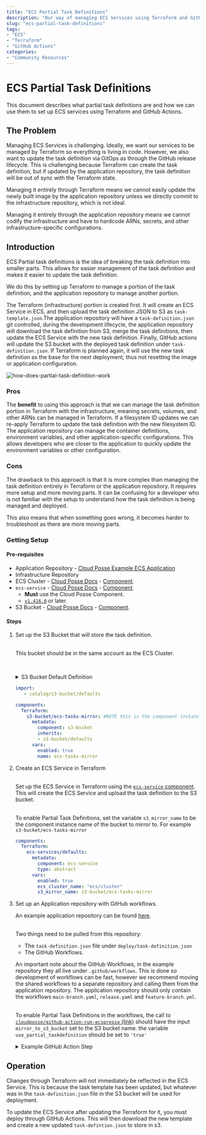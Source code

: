 ```yaml
---
title: "ECS Partial Task Definitions"
description: "Our way of managing ECS Services using Terraform and GitHub Actions."
slug: "ecs-partial-task-definitions"
tags:
- "ECS"
- "Terraform"
- "GitHub Actions"
categories:
- "Community Resources"
---
```



# ECS Partial Task Definitions

This document describes what partial task definitions are and how we can use them to set up ECS services using Terraform and GitHub Actions.

## The Problem

Managing ECS Services is challenging. Ideally, we want our services to be managed by Terraform so everything is living in code. However, we also want to update the task definition via GitOps as through the GitHub release lifecycle. This is challenging because Terraform can create the task definition, but if updated by the application repository, the task definition will be out of sync with the Terraform state.

Managing it entirely through Terraform means we cannot easily update the newly built image by the application repository unless we directly commit to the infrastructure repository, which is not ideal.

Managing it entirely through the application repository means we cannot codify the infrastructure and have to hardcode ARNs, secrets, and other infrastructure-specific configurations.

## Introduction

ECS Partial task definitions is the idea of breaking the task definition into smaller parts. This allows for easier management of the task definition and makes it easier to update the task definition.

We do this by setting up Terraform to manage a portion of the task definition, and the application repository to manage another portion.

The Terraform (infrastructure) portion is created first. It will create an ECS Service in ECS, and then upload the task definition JSON to S3 as `task-template.json`.The application repository will have a `task-definition.json` git controlled, during the development lifecycle, the application repository will download the task definition from S3, merge the task definitions, then update the ECS Service with the new task definition.
Finally, GitHub actions will update the S3 bucket with the deployed task definition under `task-definition.json`.
If Terraform is planned again, it will use the new task definition as the base for the next deployment, thus not resetting the image or application configuration.

![how-does-partial-task-definition-work](/assets/ecs-partial-task-defintions.png)


### Pros

The **benefit** to using this approach is that we can manage the task definition portion in Terraform with the infrastructure, meaning secrets, volumes, and other ARNs can be managed in Terraform. If a filesystem ID updates we can re-apply Terraform to update the task definition with the new filesystem ID. The application repository can manage the container definitions, environment variables, and other application-specific configurations. This allows developers who are closer to the application to quickly update the environment variables or other configuration.


### Cons

The drawback to this approach is that it is more complex than managing the task definition entirely in Terraform or the application repository. It requires more setup and more moving parts. It can be confusing for a developer who is not familiar with the setup to understand how the task definition is being managed and deployed.

This also means that when something goes wrong, it becomes harder to troubleshoot as there are more moving parts.


### Getting Setup

#### Pre-requisites

- Application Repository - [Cloud Posse Example ECS Application](https://github.com/cloudposse-examples/app-on-ecs)
- Infrastructure Repository
- ECS Cluster - [Cloud Posse Docs](https://docs.cloudposse.com/components/library/aws/ecs/) - [Component](https://github.com/cloudposse/Terraform-aws-components/tree/main/modules/ecs).
- `ecs-service` - [Cloud Posse Docs](https://docs.cloudposse.com/components/library/aws/ecs-service/) - [Component](https://github.com/cloudposse/Terraform-aws-components/tree/main/modules/ecs-service).
  - **Must** use the Cloud Posse Component.
  - [`v1.416.0`](https://github.com/cloudposse/Terraform-aws-components/releases/tag/1.416.0) or later.
- S3 Bucket - [Cloud Posse Docs](https://docs.cloudposse.com/components/library/aws/s3-bucket/) - [Component](https://github.com/cloudposse/Terraform-aws-components/tree/main/modules/s3-bucket).

#### Steps

1. Set up the S3 Bucket that will store the task definition.

    <br/>This bucket should be in the same account as the ECS Cluster.

    <br/><details><summary>S3 Bucket Default Definition</summary>

      ```yaml
      components:
        Terraform:
          s3-bucket/defaults:
            metadata:
              type: abstract
            vars:
              enabled: true
              account_map_tenant_name: core
              # Suggested configuration for all buckets
              user_enabled: false
              acl: "private"
              grants: null
              force_destroy: false
              versioning_enabled: false
              allow_encrypted_uploads_only: true
              block_public_acls: true
              block_public_policy: true
              ignore_public_acls: true
              restrict_public_buckets: true
              allow_ssl_requests_only: true
              lifecycle_configuration_rules:
                - id: default
                  enabled: true
                  abort_incomplete_multipart_upload_days: 90
                  filter_and:
                    prefix: ""
                    tags: {}
                  # Move to Glacier after 2 years
                  transition:
                    - storage_class: GLACIER
                      days: 730
                  # Never expire
                  expiration: {}
                  # Versioning isnt enabled, but these default values are still required
                  noncurrent_version_transition:
                    - storage_class: GLACIER
                      days: 90
                  noncurrent_version_expiration: {}
      ```

    </details>

    ```yaml
    import:
       - catalog/s3-bucket/defaults

    components:
      Terraform:
        s3-bucket/ecs-tasks-mirror: #NOTE this is the component instance name.
          metadata:
            component: s3-bucket
            inherits:
            - s3-bucket/defaults
          vars:
            enabled: true
            name: ecs-tasks-mirror
   ```
2. Create an ECS Service in Terraform

    <br/>Set up the ECS Service in Terraform using the [`ecs-service` component](https://github.com/cloudposse/Terraform-aws-components/tree/main/modules/ecs-service). This will create the ECS Service and upload the task definition to the S3 bucket.

    <br/>To enable Partial Task Definitions, set the variable `s3_mirror_name` to be the component instance name of the bucket to mirror to. For example `s3-bucket/ecs-tasks-mirror`

    ```yaml
    components:
      Terraform:
        ecs-services/defaults:
          metadata:
            component: ecs-service
            type: abstract
          vars:
            enabled: true
            ecs_cluster_name: "ecs/cluster"
            s3_mirror_name: s3-bucket/ecs-tasks-mirror
   ```

3. Set up an Application repository with GitHub workflows.

    An example application repository can be found [here](https://github.com/cloudposse-examples/app-on-ecs).

    <br/> Two things need to be pulled from this repository:

   - The `task-definition.json` file under `deploy/task-definition.json`
   - The GitHub Workflows.

    An important note about the GitHub Workflows, in the example repository they all live under `.github/workflows`. This is done so development of workflows can be fast, however we recommend moving the shared workflows to a separate repository and calling them from the application repository. The application repository should only contain the workflows `main-branch.yaml`, `release.yaml` and `feature-branch.yml`.

    <br/>To enable Partial Task Definitions in the workflows, the call to [`cloudposse/github-action-run-ecspresso` (link)](https://github.com/cloudposse-examples/app-on-ecs/blob/main/.github/workflows/workflow-cd-ecspresso.yml#L133-L147) should have the input `mirror_to_s3_bucket` set to the S3 bucket name. the variable `use_partial_taskdefinition` should be set to `'true'`

    <details><summary> Example GitHub Action Step </summary>

    ```yaml
      - name: Deploy
        uses: cloudposse/github-action-deploy-ecspresso@0.6.0
        continue-on-error: true
        if: ${{ steps.db_migrate.outcome != 'failure' }}
        id: deploy
        with:
          image: ${{ steps.image.outputs.out }}
          image-tag: ${{ inputs.tag }}
          region: ${{ steps.environment.outputs.region }}
          operation: deploy
          debug: false
          cluster: ${{ steps.environment.outputs.cluster }}
          application: ${{ steps.environment.outputs.name }}
          taskdef-path: ${{ inputs.path }}
          mirror_to_s3_bucket: ${{ steps.environment.outputs.s3-bucket }}
          use_partial_taskdefinition: 'true'
          timeout: 10m
   ```
  </details>

## Operation

Changes through Terraform will not immediately be reflected in the ECS Service. This is because the task template has been updated, but whatever was in the `task-definition.json` file in the S3 bucket will be used for deployment.

To update the ECS Service after updating the Terraform for it, you must deploy through GitHub Actions. This will then download the new template and create a new updated `task-defintion.json` to store in s3.
